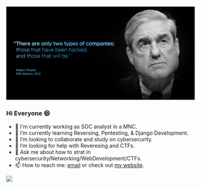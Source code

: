 ![banner](https://github.com/Sheri98/Sheri98/blob/main/548fae453086e729c1c3892c00a68a7a.png)

### Hi Everyone :smile:

- 🔭 I'm currently working as SOC analyst in a MNC.
- 🌱 I’m currently learning Reversing, Pentesting, & Django Development. 
- 👯 I’m looking to collaborate and study on cybersecurity.
- 🤔 I’m looking for help with Reveresing and CTFs.
- 💬 Ask me about how to strat in cybersecurity/Networking/WebDevelopment/CTFs. 
- 📫 How to reach me: [email](mailto:shravankumarsheri39@protonmail.com) or check out [my website](https://sheri98.github.io).

![](https://komarev.com/ghpvc/?username=dsp9107&color=blue)


